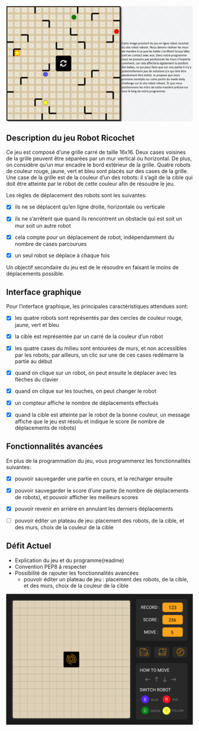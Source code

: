 ![](img/exemple_de_terrain.png)


## Description du jeu Robot Ricochet

Ce jeu est composé d’une grille carré de taille 16x16. Deux cases voisines de la grille peuvent être séparées par un mur vertical ou horizontal. De plus, on considère qu’un mur encadre le bord extérieur de la grille. Quatre robots de couleur rouge, jaune, vert et bleu sont placés sur des cases de la grille. Une case de la grille est de la couleur d’un des robots: il s’agit de la cible qui doit être atteinte par le robot de cette couleur afin de résoudre le jeu.

Les règles de déplacement des robots sont les suivantes:

- [X] ils ne se déplacent qu’en ligne droite, horizontale ou verticale

- [X] ils ne s’arrêtent que quand ils rencontrent un obstacle qui est soit un mur soit un autre robot

- [X] cela compte pour un déplacement de robot, indépendamment du nombre de cases parcourues

- [X] un seul robot se déplace à chaque fois

Un objectif secondaire du jeu est de le résoudre en faisant le moins de déplacements possible.

## Interface graphique

Pour l’interface graphique, les principales caractéristiques attendues sont:

- [X] les quatre robots sont représentés par des cercles de couleur rouge, jaune, vert et bleu

- [X] la cible est représentée par un carré de la couleur d’un robot

- [X] les quatre cases du milieu sont entourées de murs, et non accessibles par les robots; par ailleurs, un clic sur une de ces cases redémarre la partie au début

- [X] quand on clique sur un robot, on peut ensuite le déplacer avec les flèches du clavier

- [X] quand on clique sur les touches, on peut changer le robot

- [X] un compteur affiche le nombre de déplacements effectués

- [X] quand la cible est atteinte par le robot de la bonne couleur, un message affiche que le jeu est résolu et indique le score (le nombre de déplacements de robots)


## Fonctionnalités avancées

En plus de la programmation du jeu, vous programmerez les fonctionnalités suivantes:

- [X] pouvoir sauvegarder une partie en cours, et la recharger ensuite

- [X] pouvoir sauvegarder le score d’une partie (le nombre de déplacements de robots), et pouvoir afficher les meilleurs scores

- [X] pouvoir revenir en arrière en annulant les derniers déplacements

- [ ] pouvoir éditer un plateau de jeu: placement des robots, de la cible, et des murs, choix de la couleur de la cible


## Défit Actuel

- Explication du jeu et du programme(readme)
- Convention PEP8 à respecter
- Possibilité de rajouter les fonctionnalités avancées
    - pouvoir éditer un plateau de jeu : placement des robots, de la cible, et des murs, choix de la couleur de la cible


![](img/robot_ricochet_UI.png)